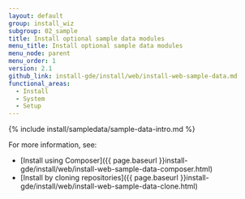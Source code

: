 ```yaml
---
layout: default
group: install_wiz
subgroup: 02_sample
title: Install optional sample data modules
menu_title: Install optional sample data modules
menu_node: parent
menu_order: 1
version: 2.1
github_link: install-gde/install/web/install-web-sample-data.md
functional_areas:
  - Install
  - System
  - Setup
---
```


{% include install/sampledata/sample-data-intro.md %}

For more information, see:

*	[Install using Composer]({{ page.baseurl }}install-gde/install/web/install-web-sample-data-composer.html)
*	[Install by cloning repositories]({{ page.baseurl }}install-gde/install/web/install-web-sample-data-clone.html)
